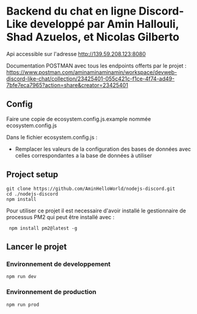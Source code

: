 # Backend du chat en ligne Discord-Like developpé par Amin Hallouli, Shad Azuelos, et Nicolas Gilberto
Api accessible sur l'adresse http://139.59.208.123:8080 

Documentation POSTMAN avec tous les endpoints offerts par le projet :
https://www.postman.com/aminaminaminamin/workspace/devweb-discord-like-chat/collection/23425401-055c421c-f1ce-4f74-ad49-7bfe7eca7965?action=share&creator=23425401


## Config
Faire une copie de ecosystem.config.js.example nommée ecosystem.config.js

Dans le fichier ecosystem.config.js : 
 - Remplacer les valeurs de la configuration des bases de données avec celles correspondantes a la base de données à utiliser


## Project setup
```
git clone https://github.com/AminHelloWorld/nodejs-discord.git
cd ./nodejs-discord
npm install
```

Pour utiliser ce projet il est necessaire d'avoir installé le gestionnaire de processus PM2 qui peut être installé avec : 
```
 npm install pm2@latest -g
```

## Lancer le projet
### Environnement de developpement 
```
npm run dev
```
### Environnement de production 
```
npm run prod
```
